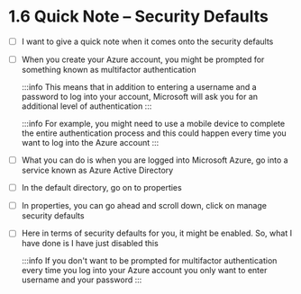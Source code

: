 # 1.6 Quick Note – Security Defaults

- [ ] I want to give a quick note when it comes onto the security defaults <br/>

- [ ] When you create your Azure account, you might be prompted for something known as multifactor authentication <br/>

    :::info
        This means that in addition to entering a username and a password to log into your account, Microsoft will ask you for an additional level of authentication
    :::

    :::info
        For example, you might need to use a mobile device to complete the entire authentication process and this could happen every time you want to log into the Azure account
    :::

- [ ] What you can do is when you are logged into Microsoft Azure, go into a service known as Azure Active Directory<br/>

- [ ] In the default directory, go on to properties<br/>

- [ ] In properties, you can go ahead and scroll down, click on manage security defaults<br/>

- [ ] Here in terms of security defaults for you, it might be enabled. So, what I have done is I have just disabled this<br/>

    :::info
        If you don't want to be prompted for multifactor authentication every time you log into your Azure account you only want to enter username and your password
    :::